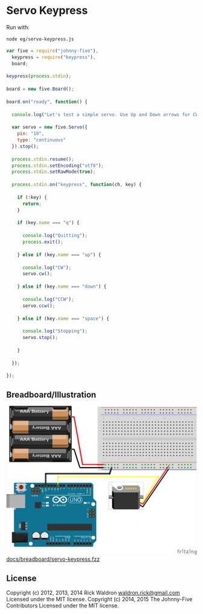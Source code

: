 <!--remove-start-->
# Servo Keypress

Run with:
```bash
node eg/servo-keypress.js
```
<!--remove-end-->

```javascript
var five = require("johnny-five"),
  keypress = require("keypress"),
  board;

keypress(process.stdin);

board = new five.Board();

board.on("ready", function() {

  console.log("Let's test a simple servo. Use Up and Down arrows for CW and CCW respectively. Space to stop.");

  var servo = new five.Servo({
    pin: "10",
    type: "continuous"
  }).stop();

  process.stdin.resume();
  process.stdin.setEncoding("utf8");
  process.stdin.setRawMode(true);

  process.stdin.on("keypress", function(ch, key) {

    if (!key) {
      return;
    }

    if (key.name === "q") {

      console.log("Quitting");
      process.exit();

    } else if (key.name === "up") {

      console.log("CW");
      servo.cw();

    } else if (key.name === "down") {

      console.log("CCW");
      servo.ccw();

    } else if (key.name === "space") {

      console.log("Stopping");
      servo.stop();

    }

  });

});

```


## Breadboard/Illustration


![docs/breadboard/servo-keypress.png](breadboard/servo-keypress.png)
[docs/breadboard/servo-keypress.fzz](breadboard/servo-keypress.fzz)




<!--remove-start-->
## License
Copyright (c) 2012, 2013, 2014 Rick Waldron <waldron.rick@gmail.com>
Licensed under the MIT license.
Copyright (c) 2014, 2015 The Johnny-Five Contributors
Licensed under the MIT license.
<!--remove-end-->
